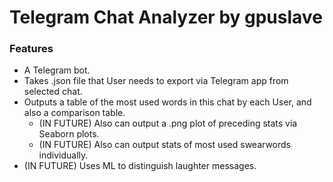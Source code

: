 # Telegram Chat Analyzer by gpuslave
### Features
* A Telegram bot.
* Takes .json file that User needs to export via Telegram app from selected chat.
* Outputs a table of the most used words in this chat by each User, and also a comparison table.
  * (IN FUTURE) Also can output a .png plot of preceding stats via Seaborn plots.
  * (IN FUTURE) Also can output stats of most used swearwords individually.
* (IN FUTURE) Uses ML to distinguish laughter messages.